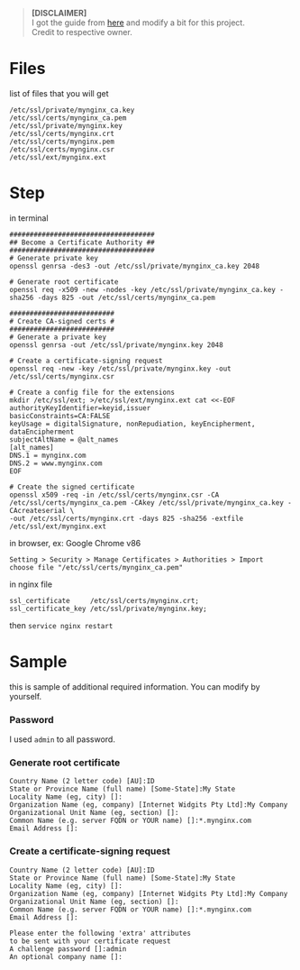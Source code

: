 > **[DISCLAIMER]**\
> I got the guide from [here](https://stackoverflow.com/a/60516812) and modify a bit for this project.\
> Credit to respective owner.

# Files
list of files that you will get
```
/etc/ssl/private/mynginx_ca.key
/etc/ssl/certs/mynginx_ca.pem
/etc/ssl/private/mynginx.key
/etc/ssl/certs/mynginx.crt
/etc/ssl/certs/mynginx.pem
/etc/ssl/certs/mynginx.csr
/etc/ssl/ext/mynginx.ext
```

# Step
in terminal
```
####################################
## Become a Certificate Authority ##
####################################
# Generate private key
openssl genrsa -des3 -out /etc/ssl/private/mynginx_ca.key 2048

# Generate root certificate
openssl req -x509 -new -nodes -key /etc/ssl/private/mynginx_ca.key -sha256 -days 825 -out /etc/ssl/certs/mynginx_ca.pem

##########################
# Create CA-signed certs #
##########################
# Generate a private key
openssl genrsa -out /etc/ssl/private/mynginx.key 2048

# Create a certificate-signing request
openssl req -new -key /etc/ssl/private/mynginx.key -out /etc/ssl/certs/mynginx.csr

# Create a config file for the extensions
mkdir /etc/ssl/ext; >/etc/ssl/ext/mynginx.ext cat <<-EOF
authorityKeyIdentifier=keyid,issuer
basicConstraints=CA:FALSE
keyUsage = digitalSignature, nonRepudiation, keyEncipherment, dataEncipherment
subjectAltName = @alt_names
[alt_names]
DNS.1 = mynginx.com
DNS.2 = www.mynginx.com
EOF

# Create the signed certificate
openssl x509 -req -in /etc/ssl/certs/mynginx.csr -CA /etc/ssl/certs/mynginx_ca.pem -CAkey /etc/ssl/private/mynginx_ca.key -CAcreateserial \
-out /etc/ssl/certs/mynginx.crt -days 825 -sha256 -extfile /etc/ssl/ext/mynginx.ext
```

in browser, ex: Google Chrome v86
```
Setting > Security > Manage Certificates > Authorities > Import
choose file "/etc/ssl/certs/mynginx_ca.pem"
```

in nginx file
```
ssl_certificate     /etc/ssl/certs/mynginx.crt;
ssl_certificate_key /etc/ssl/private/mynginx.key;
```

then `service nginx restart`


# Sample
this is sample of additional required information. You can modify by yourself.

### Password
I used `admin` to all password.

### Generate root certificate
```
Country Name (2 letter code) [AU]:ID
State or Province Name (full name) [Some-State]:My State
Locality Name (eg, city) []:
Organization Name (eg, company) [Internet Widgits Pty Ltd]:My Company
Organizational Unit Name (eg, section) []:
Common Name (e.g. server FQDN or YOUR name) []:*.mynginx.com
Email Address []:
```

### Create a certificate-signing request
```
Country Name (2 letter code) [AU]:ID
State or Province Name (full name) [Some-State]:My State
Locality Name (eg, city) []:
Organization Name (eg, company) [Internet Widgits Pty Ltd]:My Company
Organizational Unit Name (eg, section) []:
Common Name (e.g. server FQDN or YOUR name) []:*.mynginx.com
Email Address []:

Please enter the following 'extra' attributes
to be sent with your certificate request
A challenge password []:admin
An optional company name []: 
```
